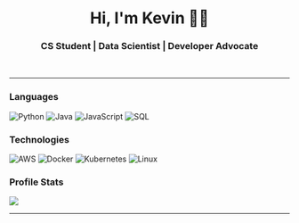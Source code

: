 <h1 align="center"> Hi, I'm Kevin 👨‍💻 </h1>

<h3 align="center">  CS Student | Data Scientist | Developer Advocate </h3> <br>

---------------------------------------------------------------------------------------------------------------------------------------------------------------------------------
### Languages

![Python](https://img.shields.io/badge/-Python-000?&logo=python)
![Java](https://img.shields.io/badge/-Java-000?&logo=Java&logoColor=007396)
![JavaScript](https://img.shields.io/badge/-JavaScript-000?&logo=JavaScript&logoColor=ddc508)
![SQL](https://img.shields.io/badge/-SQL-000?&logo=MySQL&logoColor=4479A1)

### Technologies

![AWS](https://img.shields.io/badge/-AWS-000?&logo=Amazon-AWS&logoColor=FF9900)
![Docker](https://img.shields.io/badge/-Docker-000?&logo=Docker)
![Kubernetes](https://img.shields.io/badge/-Kubernetes-000?&logo=Kubernetes)
![Linux](https://img.shields.io/badge/-Linux-000?&logo=Linux&logoColor=FCC624)

### Profile Stats

<p align="left">
  
  <img src="https://github-readme-stats.vercel.app/api?username=itskevinwang&hide=stars&show_icons=true&theme=calm&line_height=32">

-------------------------------------------------------------------------------------------------------------------------------------------------------------------------------
